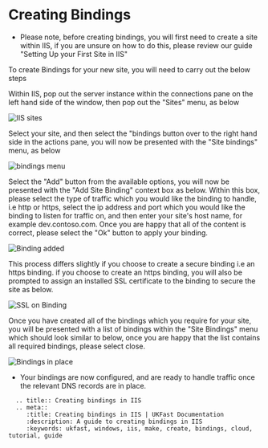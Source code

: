 # Creating Bindings

* Please note, before creating bindings, you will first need to create a site within IIS, if you are unsure on how to do this, please review our guide "Setting Up your First Site in IIS"


To create Bindings for your new site, you will need to carry out the below steps

Within IIS, pop out the server instance within the connections pane on the left hand side of the window, then pop out the "Sites" menu, as below

![IIS sites](files/bindings/site.PNG)

Select your site, and then select the "bindings button over to the right hand side in the actions pane, you will now be presented with the "Site bindings" menu, as below

![bindings menu](files/bindings/bindings.PNG)

Select the "Add" button from the available options, you will now be presented with the "Add Site Binding" context box as below. Within this box, please select the type of traffic which you would like the binding to handle, i.e http or https,
select the ip address and port which you would like the binding to listen for traffic on, and then enter your site's host name, for example dev.contoso.com.
Once you are happy that all of the content is correct, please select the "Ok" button to apply your binding.

![Binding added](files/bindings/addbindingcomplete.PNG)

This process differs slightly if you choose to create a secure binding i.e an https binding. if you choose to create an https binding, you will also be prompted to assign an installed SSL certificate to the binding to secure the site as below.

![SSL on Binding](files/bindings/addsecurebindingtrimmed.png)

Once you have created all of the bindings which you require for your site, you will be presented with a list of bindings within the "Site Bindings" menu which should look similar to below, once you are happy that the list contains all required bindings, please select close.

![Bindings in place](files/bindings/bindings3trimmed.png)

* Your bindings are now configured, and are ready to handle traffic once the relevant DNS records are in place.

```eval_rst
  .. title:: Creating bindings in IIS
  .. meta::
     :title: Creating bindings in IIS | UKFast Documentation
     :description: A guide to creating bindings in IIS
     :keywords: ukfast, windows, iis, make, create, bindings, cloud, tutorial, guide
